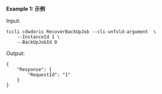 **Example 1: 示例**



Input: 

```
tccli cdwdoris RecoverBackUpJob --cli-unfold-argument  \
    --InstanceId 1 \
    --BackUpJobId 0
```

Output: 
```
{
    "Response": {
        "RequestId": "1"
    }
}
```

